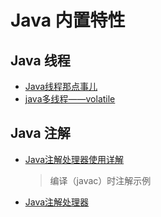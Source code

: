 # Java 内置特性

## Java 线程

* [Java线程那点事儿](https://segmentfault.com/a/1190000009825287)
* [java多线程——volatile](https://my.oschina.net/u/1859679/blog/1528609)

## Java 注解

* [Java注解处理器使用详解](http://www.codeceo.com/article/java-annotation-processor.html)
  >编译（javac）时注解示例
* [Java注解处理器](http://www.importnew.com/15246.html)
